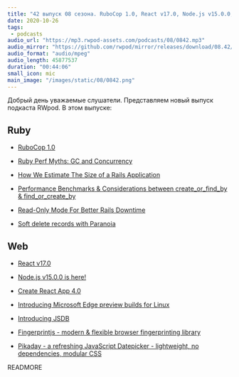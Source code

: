 ```yaml
---
title: "42 выпуск 08 сезона. RuboCop 1.0, React v17.0, Node.js v15.0.0, Create React App 4.0, Ruby Perf Myths, JSDB, Fingerprintjs и прочее"
date: 2020-10-26
tags:
 - podcasts
audio_url: "https://mp3.rwpod-assets.com/podcasts/08/0842.mp3"
audio_mirror: "https://github.com/rwpod/mirror/releases/download/08.42/0842.mp3"
audio_format: "audio/mpeg"
audio_length: 45877537
duration: "00:44:06"
small_icon: mic
main_image: "/images/static/08/0842.png"
---
```


Добрый день уважаемые слушатели. Представляем новый выпуск подкаста RWpod. В этом выпуске:

## Ruby

 - [RuboCop 1.0](https://metaredux.com/posts/2020/10/21/rubocop-1-0.html)
 - [Ruby Perf Myths: GC and Concurrency](https://mailchi.mp/railsspeed/ruby-perf-myths-gc-and-concurrency?e=45f407dd66)
 - [How We Estimate The Size of a Rails Application](https://www.fastruby.io/blog/rails/code-quality/how-we-estimate-rails-application-size.html)


 - [Performance Benchmarks & Considerations between create_or_find_by & find_or_create_by](https://www.mayerdan.com/ruby/2020/10/22/ar-find_or_create)
 - [Read-Only Mode For Better Rails Downtime](https://ctoomey.com/writing/read-only-mode-for-better-rails-downtime/)
 - [Soft delete records with Paranoia](https://fullstackrubyonrails.com/blog/soft-delete-with-paranoia-gem-in-rails)

## Web

 - [React v17.0](https://reactjs.org/blog/2020/10/20/react-v17.html)
 - [Node.js v15.0.0 is here!](https://nodejs.medium.com/node-js-v15-0-0-is-here-deb00750f278)
 - [Create React App 4.0](https://github.com/facebook/create-react-app/blob/master/CHANGELOG.md#400-2020-10-23)
 - [Introducing Microsoft Edge preview builds for Linux](https://blogs.windows.com/msedgedev/2020/10/20/microsoft-edge-dev-linux/)


 - [Introducing JSDB](https://ar.al/2020/10/20/introducing-jsdb/)
 - [Fingerprintjs - modern & flexible browser fingerprinting library](https://github.com/fingerprintjs/fingerprintjs)
 - [Pikaday - a refreshing JavaScript Datepicker - lightweight, no dependencies, modular CSS](https://github.com/Pikaday/Pikaday)

READMORE
